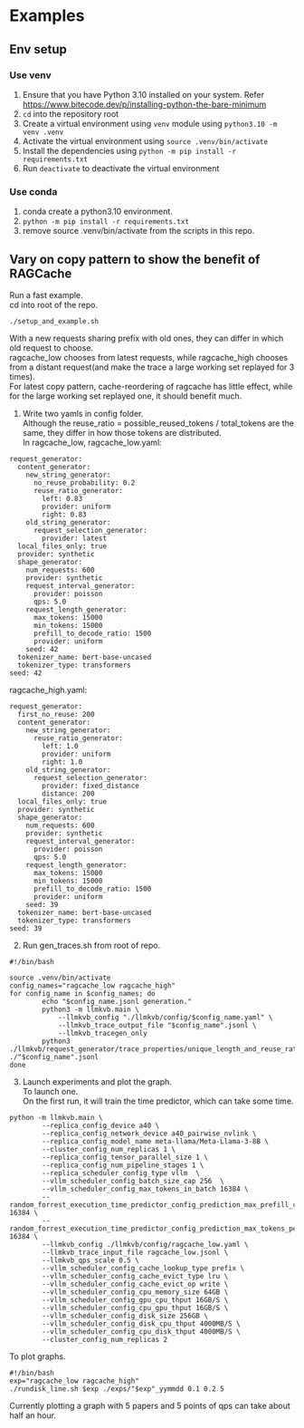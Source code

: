 # Examples
## Env setup
### Use venv
1. Ensure that you have Python 3.10 installed on your system. Refer <https://www.bitecode.dev/p/installing-python-the-bare-minimum>
2. `cd` into the repository root
3. Create a virtual environment using `venv` module using `python3.10 -m venv .venv`
4. Activate the virtual environment using `source .venv/bin/activate`
5. Install the dependencies using `python -m pip install -r requirements.txt`
6. Run `deactivate` to deactivate the virtual environment
### Use conda
1. conda create a python3.10 environment.  
2. ```python -m pip install -r requirements.txt```  
3. remove source .venv/bin/activate from the scripts in this repo.  
## Vary on copy pattern to show the benefit of RAGCache
Run a fast example.  
cd into root of the repo.  
```
./setup_and_example.sh
```
With a new requests sharing prefix with old ones, they can differ in which old request to choose.  
ragcache_low chooses from latest requests, while ragcache_high chooses from a distant request(and make the trace a large working set replayed for 3 times).  
For latest copy pattern, cache-reordering of ragcache has little effect, while for the large working set replayed one, it should benefit much.  
1. Write two yamls in config folder.  
Although the reuse_ratio = possible_reused_tokens / total_tokens are the same, they differ in how those tokens are distributed.  
In ragcache_low, 
ragcache_low.yaml:  
```
request_generator:
  content_generator:
    new_string_generator:
      no_reuse_probability: 0.2
      reuse_ratio_generator:
        left: 0.83
        provider: uniform
        right: 0.83
    old_string_generator:
      request_selection_generator:
        provider: latest
  local_files_only: true
  provider: synthetic
  shape_generator:
    num_requests: 600
    provider: synthetic
    request_interval_generator:
      provider: poisson
      qps: 5.0
    request_length_generator:
      max_tokens: 15000
      min_tokens: 15000
      prefill_to_decode_ratio: 1500
      provider: uniform
    seed: 42
  tokenizer_name: bert-base-uncased
  tokenizer_type: transformers
seed: 42
```
ragcache_high.yaml:  
```
request_generator:
  first_no_reuse: 200
  content_generator:
    new_string_generator:
      reuse_ratio_generator:
        left: 1.0
        provider: uniform
        right: 1.0
    old_string_generator:
      request_selection_generator:
        provider: fixed_distance
        distance: 200
  local_files_only: true
  provider: synthetic
  shape_generator:
    num_requests: 600
    provider: synthetic
    request_interval_generator:
      provider: poisson
      qps: 5.0
    request_length_generator:
      max_tokens: 15000
      min_tokens: 15000
      prefill_to_decode_ratio: 1500
      provider: uniform
    seed: 39
  tokenizer_name: bert-base-uncased
  tokenizer_type: transformers
seed: 39
```
2. Run gen_traces.sh from root of repo.  
```
#!/bin/bash

source .venv/bin/activate
config_names="ragcache_low ragcache_high"
for config_name in $config_names; do
        echo "$config_name.jsonl generation."
        python3 -m llmkvb.main \
            --llmkvb_config "./llmkvb/config/$config_name.yaml" \
            --llmkvb_trace_output_file "$config_name".jsonl \
            --llmkvb_tracegen_only
        python3 ./llmkvb/request_generator/trace_properties/unique_length_and_reuse_ratio.py ./"$config_name".jsonl
done
```
3. Launch experiments and plot the graph.  
To launch one.  
On the first run, it will train the time predictor, which can take some time.  
```
python -m llmkvb.main \
        --replica_config_device a40 \
        --replica_config_network_device a40_pairwise_nvlink \
        --replica_config_model_name meta-llama/Meta-Llama-3-8B \
        --cluster_config_num_replicas 1 \
        --replica_config_tensor_parallel_size 1 \
        --replica_config_num_pipeline_stages 1 \
        --replica_scheduler_config_type vllm  \
        --vllm_scheduler_config_batch_size_cap 256  \
        --vllm_scheduler_config_max_tokens_in_batch 16384 \
        --random_forrest_execution_time_predictor_config_prediction_max_prefill_chunk_size 16384 \
        --random_forrest_execution_time_predictor_config_prediction_max_tokens_per_request 16384 \
        --llmkvb_config ./llmkvb/config/ragcache_low.yaml \
        --llmkvb_trace_input_file ragcache_low.jsonl \
        --llmkvb_qps_scale 0.5 \
        --vllm_scheduler_config_cache_lookup_type prefix \
        --vllm_scheduler_config_cache_evict_type lru \
        --vllm_scheduler_config_cache_evict_op write \
        --vllm_scheduler_config_cpu_memory_size 64GB \
        --vllm_scheduler_config_gpu_cpu_thput 16GB/S \
        --vllm_scheduler_config_cpu_gpu_thput 16GB/S \
        --vllm_scheduler_config_disk_size 256GB \
        --vllm_scheduler_config_disk_cpu_thput 4000MB/S \
        --vllm_scheduler_config_cpu_disk_thput 4000MB/S \
        --cluster_config_num_replicas 2
```
To plot graphs.  
```
#!/bin/bash
exp="ragcache_low ragcache_high"
./rundisk_line.sh $exp ./exps/"$exp"_yymmdd 0.1 0.2 5
```
Currently plotting a graph with 5 papers and 5 points of qps can take about half an hour.  